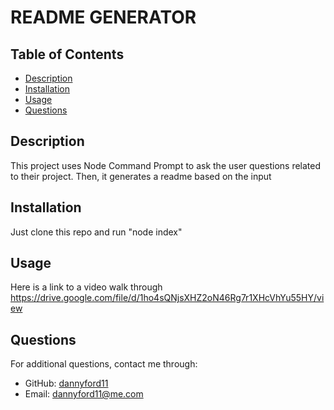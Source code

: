 # README GENERATOR

## Table of Contents
- [Description](#description)
- [Installation](#installation)
- [Usage](#usage)
- [Questions](#questions)

## Description
This project uses Node Command Prompt to ask the user questions related to their project. Then, it generates a readme based on the input

## Installation
Just clone this repo and run "node index"

## Usage
Here is a link to a video walk through https://drive.google.com/file/d/1ho4sQNjsXHZ2oN46Rg7r1XHcVhYu55HY/view


## Questions
For additional questions, contact me through:
- GitHub: [dannyford11](https://github.com/dannyford11)
- Email: dannyford11@me.com
